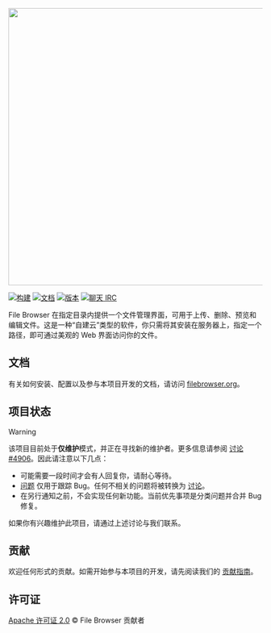 <p align="center">
  <img src="https://edas-hz.oss-cn-hangzhou.aliyuncs.com/edas-apps/charts-store/filebrowser/image/banner.png" width="550"/>
</p>

[![构建](https://edas-hz.oss-cn-hangzhou.aliyuncs.com/edas-apps/charts-store/filebrowser/image/badge.svg)](https://github.com/filebrowser/filebrowser/actions/workflows/main.yaml)
[![文档](https://edas-hz.oss-cn-hangzhou.aliyuncs.com/edas-apps/charts-store/filebrowser/image/godoc-reference-blue.svg)](http://godoc.org/github.com/filebrowser/filebrowser)
[![版本](https://edas-hz.oss-cn-hangzhou.aliyuncs.com/edas-apps/charts-store/filebrowser/image/filebrowser.svg)](https://github.com/filebrowser/filebrowser/releases/latest)
[![聊天 IRC](https://edas-hz.oss-cn-hangzhou.aliyuncs.com/edas-apps/charts-store/filebrowser/image/freenode-_23filebrowser-blue.svg)](http://webchat.freenode.net/?channels=%23filebrowser)

File Browser 在指定目录内提供一个文件管理界面，可用于上传、删除、预览和编辑文件。这是一种“自建云”类型的软件，你只需将其安装在服务器上，指定一个路径，即可通过美观的 Web 界面访问你的文件。

## 文档

有关如何安装、配置以及参与本项目开发的文档，请访问 [filebrowser.org](https://filebrowser.org)。

## 项目状态

> [!WARNING]
>
> 该项目目前处于**仅维护**模式，并正在寻找新的维护者。更多信息请参阅 [讨论 #4906](https://github.com/filebrowser/filebrowser/discussions/4906)。因此请注意以下几点：
>
> - 可能需要一段时间才会有人回复你，请耐心等待。
> - [问题][issues] 仅用于跟踪 Bug。任何不相关的问题将被转换为 [讨论][discussions]。
> - 在另行通知之前，不会实现任何新功能。当前优先事项是分类问题并合并 Bug 修复。
> 
> 如果你有兴趣维护此项目，请通过上述讨论与我们联系。

[issues]: https://github.com/filebrowser/filebrowser/issues
[discussions]: https://github.com/filebrowser/filebrowser/discussions

## 贡献

欢迎任何形式的贡献。如需开始参与本项目的开发，请先阅读我们的 [贡献指南](CONTRIBUTING.md)。

## 许可证

[Apache 许可证 2.0](LICENSE) © File Browser 贡献者